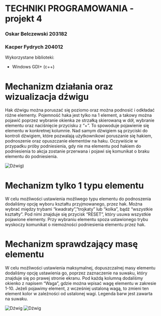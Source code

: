 # TECHNIKI PROGRAMOWANIA - projekt 4

### Oskar Belczewski 203182
### Kacper Fydrych 204012

Wykorzystane biblioteki:
- Windows GDI+ (c++)

# Mechanizm działania oraz wizualizacja dźwigu
Hak dźwigu można poruszać się poziomo oraz można podnosić i odkładać różne elementy.
Pojemność haka jest tylko na 1 element, a takowy można pojawić poprzez wybranie okienka ze strzałką skierowaną w dół, wybranie elementu oraz naciśnięcie przycisku z “+”. To spowoduje pojawienie się elementu w konkretnej kolumnie.
Nad samym dźwigiem są przyciski do kontroli dźwigiem, które pozwalają użytkownikowi poruszanie się hakiem, podnoszenie oraz opuszczanie elementów na haku.
Oczywiście w przypadku próby podniesienia, gdy nie ma elementu pod hakiem  do podniesienia to akcja zostanie przerwana i pojawi się komunikat o braku elementu do podniesienia.

![Dźwig](![image-2.png](attachment:image-2.png)))

# Mechanizm tylko 1 typu elementu

W celu możliwości ustawienia możliwego typu elementu do podnoszenia  dodaliśmy opcję wyboru kształtu przyjmowanego, przez hak. Można wybrać między trybami  “kwadraty”,”trojkaty” lub “kolka”, bądź “wszystkie kształty”. Pod nimi znajduje się przycisk “RESET”, który usuwa wszystkie pojawione elementy.
Przy wybraniu elementu spoza ustawionego trybu wyskoczy komunikat o niemożności podniesienia elementu przez hak.


# Mechanizm sprawdzający masę elementu
W celu możliwości ustawienia maksymalnej, dopuszczalnej masy elementu dodaliśmy opcję ustawienia go, poprzez zaznaczenie na suwaku, który znajduje się po prawej stronie ekranu.
Pod każdą kolumną dodaliśmy okienko z napisem “Waga”, gdzie można wpisać wagę elementu w zakresie 1-10. Jeżeli pojawimy element, z wcześniej ustaloną wagą, to zmieni ten element kolor w zależności od ustalonej wagi. 
Legenda barw jest zawarta na suwaku.


![Dźwig](sin_ft.png)
![Dźwig](sin_ft_fft.png)
